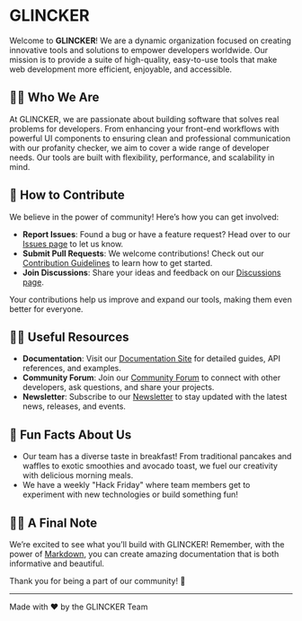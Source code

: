 # GLINCKER

Welcome to **GLINCKER**! We are a dynamic organization focused on creating innovative tools and solutions to empower developers worldwide. Our mission is to provide a suite of high-quality, easy-to-use tools that make web development more efficient, enjoyable, and accessible.

## 🙋‍♀️ Who We Are

At GLINCKER, we are passionate about building software that solves real problems for developers. From enhancing your front-end workflows with powerful UI components to ensuring clean and professional communication with our profanity checker, we aim to cover a wide range of developer needs. Our tools are built with flexibility, performance, and scalability in mind.

## 🌈 How to Contribute

We believe in the power of community! Here’s how you can get involved:

- **Report Issues**: Found a bug or have a feature request? Head over to our [Issues page](https://github.com/glincker/issues) to let us know.
- **Submit Pull Requests**: We welcome contributions! Check out our [Contribution Guidelines](https://github.com/glincker/CONTRIBUTING.md) to learn how to get started.
- **Join Discussions**: Share your ideas and feedback on our [Discussions page](https://github.com/glincker/discussions).

Your contributions help us improve and expand our tools, making them even better for everyone.

## 👩‍💻 Useful Resources

- **Documentation**: Visit our [Documentation Site](https://docs.glincker.com) for detailed guides, API references, and examples.
- **Community Forum**: Join our [Community Forum](https://community.glincker.com) to connect with other developers, ask questions, and share your projects.
- **Newsletter**: Subscribe to our [Newsletter](https://newsletter.glincker.com) to stay updated with the latest news, releases, and events.

## 🍿 Fun Facts About Us

- Our team has a diverse taste in breakfast! From traditional pancakes and waffles to exotic smoothies and avocado toast, we fuel our creativity with delicious morning meals.
- We have a weekly "Hack Friday" where team members get to experiment with new technologies or build something fun!

## 🧙‍♂️ A Final Note

We’re excited to see what you’ll build with GLINCKER! Remember, with the power of [Markdown](https://docs.github.com/github/writing-on-github/getting-started-with-writing-and-formatting-on-github/basic-writing-and-formatting-syntax), you can create amazing documentation that is both informative and beautiful.

Thank you for being a part of our community! 🎉

---

Made with ❤️ by the GLINCKER Team
